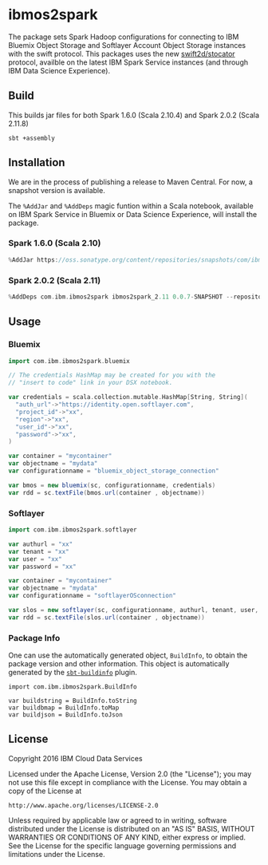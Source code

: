 # ibmos2spark

The package sets Spark Hadoop configurations for connecting to 
IBM Bluemix Object Storage and Softlayer Account Object Storage instances
with the swift protocol. This packages uses the new [swift2d/stocator](https://github.com/SparkTC/stocator) protocol, availble
on the latest IBM Spark Service instances (and through IBM Data Science Experience). 


## Build

This builds jar files for both Spark 1.6.0 (Scala 2.10.4) and Spark 2.0.2 (Scala 2.11.8)

```
sbt +assembly
```

## Installation

We are in the process of publishing a release to Maven Central. For now, a snapshot version is available. 

The `%AddJar` and `%AddDeps` magic funtion within a Scala notebook, available on IBM Spark Service in Bluemix or
Data Science Experience, will install the package.

### Spark 1.6.0 (Scala 2.10)

```scala
%AddJar https://oss.sonatype.org/content/repositories/snapshots/com/ibm/ibmos2spark/ibmos2spark_2.10/0.0.7-SNAPSHOT/ibmos2spark_2.10-0.0.7-SNAPSHOT.jar -f
```


### Spark 2.0.2 (Scala 2.11)

```scala
%AddDeps com.ibm.ibmos2spark ibmos2spark_2.11 0.0.7-SNAPSHOT --repository https://oss.sonatype.org/content/repositories/snapshots/
```


## Usage

### Bluemix


```scala
import com.ibm.ibmos2spark.bluemix

// The credentials HashMap may be created for you with the 
// "insert to code" link in your DSX notebook. 

var credentials = scala.collection.mutable.HashMap[String, String](
  "auth_url"->"https://identity.open.softlayer.com",
  "project_id"->"xx",
  "region"->"xx",
  "user_id"->"xx",
  "password"->"xx",
)

var container = "mycontainer"
var objectname = "mydata"
var configurationname = "bluemix_object_storage_connection"

var bmos = new bluemix(sc, configurationname, credentials)
var rdd = sc.textFile(bmos.url(container , objectname))

```


### Softlayer



```scala
import com.ibm.ibmos2spark.softlayer

var authurl = "xx"
var tenant = "xx"
var user = "xx"
var password = "xx"

var container = "mycontainer"
var objectname = "mydata"
var configurationname = "softlayerOSconnection"

var slos = new softlayer(sc, configurationname, authurl, tenant, user, password)
var rdd = sc.textFile(slos.url(container , objectname))

```

### Package Info

One can use the automatically generated object, `BuildInfo`, to obtain the package version
and other information. This object is automatically generated by the 
[`sbt-buildinfo`](https://github.com/sbt/sbt-buildinfo) plugin.

```
import com.ibm.ibmos2spark.BuildInfo

var buildstring = BuildInfo.toString
var buildbmap = BuildInfo.toMap
var buildjson = BuildInfo.toJson
``` 

## License 

Copyright 2016 IBM Cloud Data Services

Licensed under the Apache License, Version 2.0 (the "License");
you may not use this file except in compliance with the License.
You may obtain a copy of the License at

    http://www.apache.org/licenses/LICENSE-2.0

Unless required by applicable law or agreed to in writing, software
distributed under the License is distributed on an "AS IS" BASIS,
WITHOUT WARRANTIES OR CONDITIONS OF ANY KIND, either express or implied.
See the License for the specific language governing permissions and
limitations under the License.
